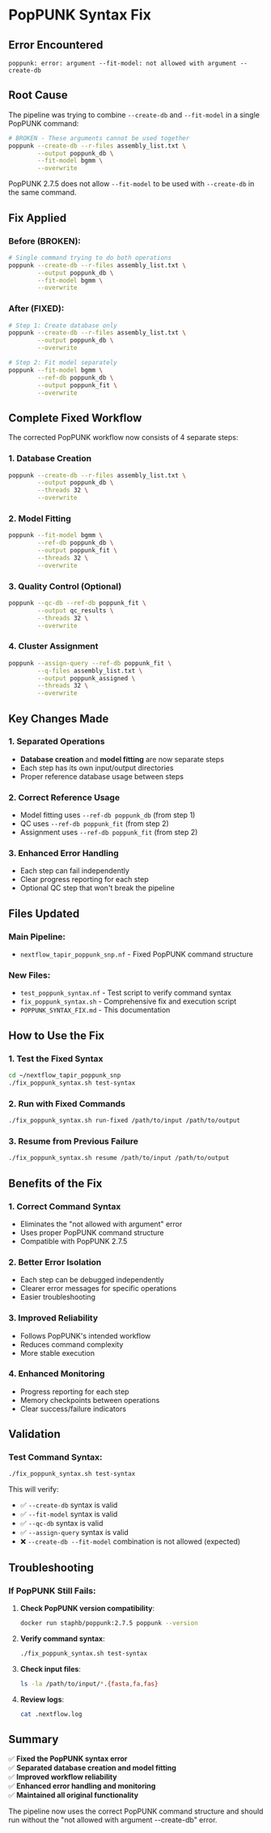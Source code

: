 # PopPUNK Syntax Fix

## Error Encountered
```
poppunk: error: argument --fit-model: not allowed with argument --create-db
```

## Root Cause
The pipeline was trying to combine `--create-db` and `--fit-model` in a single PopPUNK command:

```bash
# BROKEN - These arguments cannot be used together
poppunk --create-db --r-files assembly_list.txt \
        --output poppunk_db \
        --fit-model bgmm \
        --overwrite
```

PopPUNK 2.7.5 does not allow `--fit-model` to be used with `--create-db` in the same command.

## Fix Applied

### Before (BROKEN):
```bash
# Single command trying to do both operations
poppunk --create-db --r-files assembly_list.txt \
        --output poppunk_db \
        --fit-model bgmm \
        --overwrite
```

### After (FIXED):
```bash
# Step 1: Create database only
poppunk --create-db --r-files assembly_list.txt \
        --output poppunk_db \
        --overwrite

# Step 2: Fit model separately
poppunk --fit-model bgmm \
        --ref-db poppunk_db \
        --output poppunk_fit \
        --overwrite
```

## Complete Fixed Workflow

The corrected PopPUNK workflow now consists of 4 separate steps:

### 1. Database Creation
```bash
poppunk --create-db --r-files assembly_list.txt \
        --output poppunk_db \
        --threads 32 \
        --overwrite
```

### 2. Model Fitting
```bash
poppunk --fit-model bgmm \
        --ref-db poppunk_db \
        --output poppunk_fit \
        --threads 32 \
        --overwrite
```

### 3. Quality Control (Optional)
```bash
poppunk --qc-db --ref-db poppunk_fit \
        --output qc_results \
        --threads 32 \
        --overwrite
```

### 4. Cluster Assignment
```bash
poppunk --assign-query --ref-db poppunk_fit \
        --q-files assembly_list.txt \
        --output poppunk_assigned \
        --threads 32 \
        --overwrite
```

## Key Changes Made

### 1. Separated Operations
- **Database creation** and **model fitting** are now separate steps
- Each step has its own input/output directories
- Proper reference database usage between steps

### 2. Correct Reference Usage
- Model fitting uses `--ref-db poppunk_db` (from step 1)
- QC uses `--ref-db poppunk_fit` (from step 2)
- Assignment uses `--ref-db poppunk_fit` (from step 2)

### 3. Enhanced Error Handling
- Each step can fail independently
- Clear progress reporting for each step
- Optional QC step that won't break the pipeline

## Files Updated

### Main Pipeline:
- `nextflow_tapir_poppunk_snp.nf` - Fixed PopPUNK command structure

### New Files:
- `test_poppunk_syntax.nf` - Test script to verify command syntax
- `fix_poppunk_syntax.sh` - Comprehensive fix and execution script
- `POPPUNK_SYNTAX_FIX.md` - This documentation

## How to Use the Fix

### 1. Test the Fixed Syntax
```bash
cd ~/nextflow_tapir_poppunk_snp
./fix_poppunk_syntax.sh test-syntax
```

### 2. Run with Fixed Commands
```bash
./fix_poppunk_syntax.sh run-fixed /path/to/input /path/to/output
```

### 3. Resume from Previous Failure
```bash
./fix_poppunk_syntax.sh resume /path/to/input /path/to/output
```

## Benefits of the Fix

### 1. **Correct Command Syntax**
- Eliminates the "not allowed with argument" error
- Uses proper PopPUNK command structure
- Compatible with PopPUNK 2.7.5

### 2. **Better Error Isolation**
- Each step can be debugged independently
- Clearer error messages for specific operations
- Easier troubleshooting

### 3. **Improved Reliability**
- Follows PopPUNK's intended workflow
- Reduces command complexity
- More stable execution

### 4. **Enhanced Monitoring**
- Progress reporting for each step
- Memory checkpoints between operations
- Clear success/failure indicators

## Validation

### Test Command Syntax:
```bash
./fix_poppunk_syntax.sh test-syntax
```

This will verify:
- ✅ `--create-db` syntax is valid
- ✅ `--fit-model` syntax is valid
- ✅ `--qc-db` syntax is valid
- ✅ `--assign-query` syntax is valid
- ❌ `--create-db --fit-model` combination is not allowed (expected)

## Troubleshooting

### If PopPUNK Still Fails:

1. **Check PopPUNK version compatibility**:
   ```bash
   docker run staphb/poppunk:2.7.5 poppunk --version
   ```

2. **Verify command syntax**:
   ```bash
   ./fix_poppunk_syntax.sh test-syntax
   ```

3. **Check input files**:
   ```bash
   ls -la /path/to/input/*.{fasta,fa,fas}
   ```

4. **Review logs**:
   ```bash
   cat .nextflow.log
   ```

## Summary

✅ **Fixed the PopPUNK syntax error**  
✅ **Separated database creation and model fitting**  
✅ **Improved workflow reliability**  
✅ **Enhanced error handling and monitoring**  
✅ **Maintained all original functionality**  

The pipeline now uses the correct PopPUNK command structure and should run without the "not allowed with argument --create-db" error.